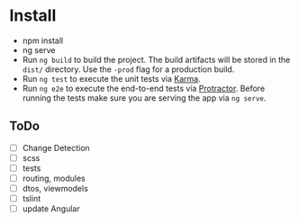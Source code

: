 # Install
  * npm install
  * ng serve 
  * Run `ng build` to build the project. The build artifacts will be stored in the `dist/` directory. Use the `-prod` flag for a production build.
  * Run `ng test` to execute the unit tests via [Karma](https://karma-runner.github.io).
  * Run `ng e2e` to execute the end-to-end tests via [Protractor](http://www.protractortest.org/). Before running the tests make sure you are serving the app via `ng serve`.
  
  ## ToDo
  
  * [ ] Change Detection
  * [ ] scss
  * [ ] tests
  * [ ] routing, modules
  * [ ] dtos, viewmodels
  * [ ] tslint
  * [ ] update Angular
